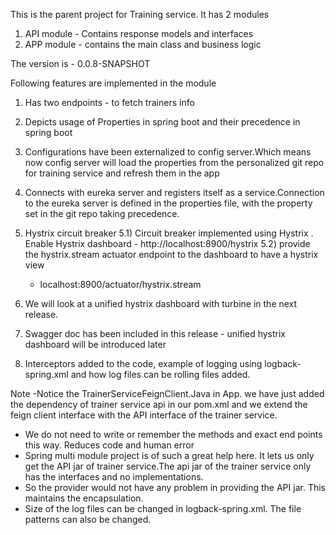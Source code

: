 This is the parent project for Training service. It has 2 modules
1) API module - Contains response models and interfaces
2) APP module - contains the main class and business logic


The version is - 0.0.8-SNAPSHOT

Following features are implemented in the module
1) Has two endpoints - to fetch trainers info
2) Depicts usage of Properties in spring boot and their precedence in spring boot
3) Configurations have been externalized to config server.Which means now config server will load the properties from the personalized git repo for training service and refresh them in the app
4) Connects with eureka server and registers itself as a service.Connection to the eureka server is defined in the properties file, with the property set in the git repo taking precedence.

5) Hystrix circuit breaker
  5.1) Circuit breaker implemented using Hystrix . Enable Hystrix dashboard - http://localhost:8900/hystrix
  5.2) provide the hystrix.stream actuator endpoint to the dashboard to have a hystrix view
    - localhost:8900/actuator/hystrix.stream
6) We will look at a unified hystrix dashboard with turbine in the next release.     
7) Swagger doc has been included in this release - unified hystrix dashboard will be introduced later
8) Interceptors added to the code, example of logging using logback-spring.xml and how log files can be rolling files added.


Note
-Notice the TrainerServiceFeignClient.Java in App. we have just added the dependency of trainer service api in our pom.xml and we extend the feign client interface with the API interface of the trainer service.
- We do not need to write or remember the methods and exact end points this way. Reduces code and human error
- Spring multi module project is of such a great help here. It lets us only get the API jar of trainer service.The api jar of the trainer service only has the interfaces and no implementations.
- So the provider would not have any problem in providing the API jar. This maintains the encapsulation.
- Size of the log files can be changed in logback-spring.xml. The file patterns can also be changed.

